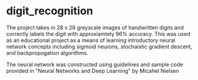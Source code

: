 # digit_recognition
The project takes in 28 x 28 greyscale images of handwritten digits and correctly labels the digit with approxiamtely 96% accuracy. This was used as an educational project as a means of learning introductory neural network concepts including sigmoid neurons, stochaistic gradient descent, and backpropogation algorithms.



The neural network was constructed using guidelines and sample code provided in "Neural Networks and Deep Learning" by Micahel Nielsen
